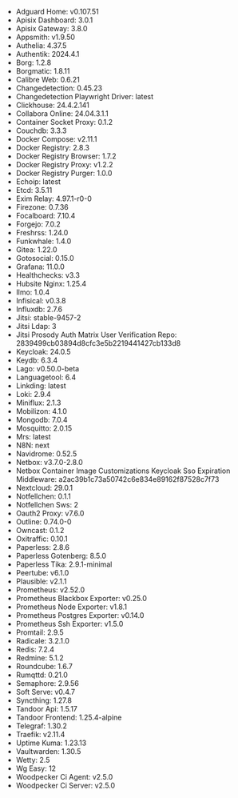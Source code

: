 * Adguard Home: v0.107.51
* Apisix Dashboard: 3.0.1
* Apisix Gateway: 3.8.0
* Appsmith: v1.9.50
* Authelia: 4.37.5
* Authentik: 2024.4.1
* Borg: 1.2.8
* Borgmatic: 1.8.11
* Calibre Web: 0.6.21
* Changedetection: 0.45.23
* Changedetection Playwright Driver: latest
* Clickhouse: 24.4.2.141
* Collabora Online: 24.04.3.1.1
* Container Socket Proxy: 0.1.2
* Couchdb: 3.3.3
* Docker Compose: v2.11.1
* Docker Registry: 2.8.3
* Docker Registry Browser: 1.7.2
* Docker Registry Proxy: v1.2.2
* Docker Registry Purger: 1.0.0
* Echoip: latest
* Etcd: 3.5.11
* Exim Relay: 4.97.1-r0-0
* Firezone: 0.7.36
* Focalboard: 7.10.4
* Forgejo: 7.0.2
* Freshrss: 1.24.0
* Funkwhale: 1.4.0
* Gitea: 1.22.0
* Gotosocial: 0.15.0
* Grafana: 11.0.0
* Healthchecks: v3.3
* Hubsite Nginx: 1.25.4
* Ilmo: 1.0.4
* Infisical: v0.3.8
* Influxdb: 2.7.6
* Jitsi: stable-9457-2
* Jitsi Ldap: 3
* Jitsi Prosody Auth Matrix User Verification Repo: 2839499cb03894d8cfc3e5b2219441427cb133d8
* Keycloak: 24.0.5
* Keydb: 6.3.4
* Lago: v0.50.0-beta
* Languagetool: 6.4
* Linkding: latest
* Loki: 2.9.4
* Miniflux: 2.1.3
* Mobilizon: 4.1.0
* Mongodb: 7.0.4
* Mosquitto: 2.0.15
* Mrs: latest
* N8N: next
* Navidrome: 0.52.5
* Netbox: v3.7.0-2.8.0
* Netbox Container Image Customizations Keycloak Sso Expiration Middleware: a2ac39b1c73a50742c6e834e89162f87528c7f73
* Nextcloud: 29.0.1
* Notfellchen: 0.1.1
* Notfellchen Sws: 2
* Oauth2 Proxy: v7.6.0
* Outline: 0.74.0-0
* Owncast: 0.1.2
* Oxitraffic: 0.10.1
* Paperless: 2.8.6
* Paperless Gotenberg: 8.5.0
* Paperless Tika: 2.9.1-minimal
* Peertube: v6.1.0
* Plausible: v2.1.1
* Prometheus: v2.52.0
* Prometheus Blackbox Exporter: v0.25.0
* Prometheus Node Exporter: v1.8.1
* Prometheus Postgres Exporter: v0.14.0
* Prometheus Ssh Exporter: v1.5.0
* Promtail: 2.9.5
* Radicale: 3.2.1.0
* Redis: 7.2.4
* Redmine: 5.1.2
* Roundcube: 1.6.7
* Rumqttd: 0.21.0
* Semaphore: 2.9.56
* Soft Serve: v0.4.7
* Syncthing: 1.27.8
* Tandoor Api: 1.5.17
* Tandoor Frontend: 1.25.4-alpine
* Telegraf: 1.30.2
* Traefik: v2.11.4
* Uptime Kuma: 1.23.13
* Vaultwarden: 1.30.5
* Wetty: 2.5
* Wg Easy: 12
* Woodpecker Ci Agent: v2.5.0
* Woodpecker Ci Server: v2.5.0
